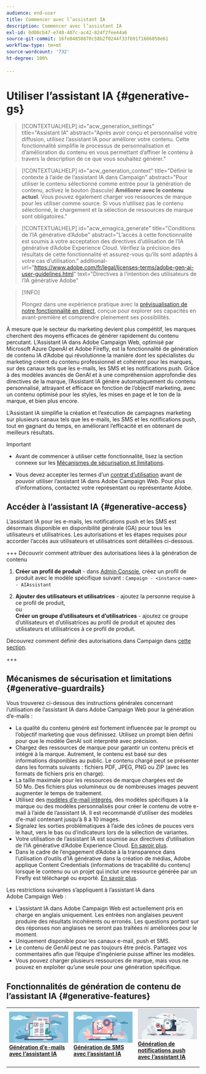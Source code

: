 ```yaml
---
audience: end-user
title: Commencer avec l’assistant IA
description: Commencer avec l’assistant IA
exl-id: 0d00cb47-e740-407c-ac42-824f2fee44a6
source-git-commit: 16fe04858870c58b2f0244f33f691f1606050e61
workflow-type: tm+mt
source-wordcount: '732'
ht-degree: 100%

---
```


# Utiliser l’assistant IA {#generative-gs}

>[!CONTEXTUALHELP]
>id="acw_generation_settings"
>title="Assistant IA"
>abstract="Après avoir conçu et personnalisé votre diffusion, utilisez l’assistant IA pour améliorer votre contenu. Cette fonctionnalité simplifie le processus de personnalisation et d’amélioration du contenu en vous permettant d’affiner le contenu à travers la description de ce que vous souhaitez générer."

>[!CONTEXTUALHELP]
>id="acw_generation_context"
>title="Définir le contexte à l’aide de l’assistant IA dans Campaign"
>abstract="Pour utiliser le contenu sélectionné comme entrée pour la génération de contenu, activez le bouton (bascule) **Améliorer avec le contenu actuel**. Vous pouvez également charger vos ressources de marque pour les utiliser comme source. Si vous n’utilisez pas le contenu sélectionné, le chargement et la sélection de ressources de marque sont obligatoires."

>[!CONTEXTUALHELP]
>id="acw_emagica_generate"
>title="Conditions de l’IA générative d’Adobe"
>abstract="L’accès à cette fonctionnalité est soumis à votre acceptation des directives d’utilisation de l’IA générative d’Adobe Experience Cloud. Vérifiez la précision des résultats de cette fonctionnalité et assurez-vous qu’ils sont adaptés à votre cas d’utilisation."
>additional-url="https://www.adobe.com/fr/legal/licenses-terms/adobe-gen-ai-user-guidelines.html" text="Directives à l’intention des utilisateurs de l’IA générative Adobe"

>[!INFO]
>
>Plongez dans une expérience pratique avec la [prévisualisation de notre fonctionnalité en direct](https://experienceleague.adobe.com/fr/apps/journey-optimizer/ai-assistant-content-accelerator), conçue pour explorer ses capacités en avant-première et comprendre pleinement ses possibilités.

À mesure que le secteur du marketing devient plus compétitif, les marques cherchent des moyens efficaces de générer rapidement du contenu percutant. L’Assistant IA dans Adobe Campaign Web, optimisé par Microsoft Azure OpenAI et Adobe Firefly, est la fonctionnalité de génération de contenu IA d’Adobe qui révolutionne la manière dont les spécialistes du marketing créent du contenu professionnel et cohérent pour les marques, sur des canaux tels que les e-mails, les SMS et les notifications push. Grâce à des modèles avancés de GenAI et à une compréhension approfondie des directives de la marque, l’Assistant IA génère automatiquement du contenu personnalisé, attrayant et efficace en fonction de l’objectif marketing, avec un contenu optimisé pour les styles, les mises en page et le ton de la marque, et bien plus encore.

L’Assistant IA simplifie la création et l’exécution de campagnes marketing sur plusieurs canaux tels que les e-mails, les SMS et les notifications push, tout en gagnant du temps, en améliorant l’efficacité et en obtenant de meilleurs résultats.

>[!IMPORTANT]
>
>* Avant de commencer à utiliser cette fonctionnalité, lisez la section connexe sur les [Mécanismes de sécurisation et limitations](#generative-guardrails).
>
>* Vous devez accepter les termes d’un [contrat d’utilisation](https://www.adobe.com/legal/licenses-terms/adobe-dx-gen-ai-user-guidelines.html) avant de pouvoir utiliser l’assistant IA dans Adobe Campaign Web. Pour plus d’informations, contactez votre représentant ou représentante Adobe.

## Accéder à l’assistant IA {#generative-access}

L’assistant IA pour les e-mails, les notifications push et les SMS est désormais disponible en disponibilité générale (GA) pour tous les utilisateurs et utilisatrices. Les autorisations et les étapes requises pour accorder l’accès aux utilisateurs et utilisatrices sont détaillées ci-dessous.

+++ Découvrir comment attribuer des autorisations liées à la génération de contenu

1. **Créer un profil de produit** - dans [Admin Console](https://stage.adminconsole.adobe.com/), créez un profil de produit avec le modèle spécifique suivant :
   `Campaign - <instance-name> - AIAssistant`

1. **Ajouter des utilisateurs et utilisatrices** - ajoutez la personne requise à ce profil de produit,\
   ou\
   **Créer un groupe d’utilisateurs et d’utilisatrices** - ajoutez ce groupe d’utilisateurs et d’utilisatrices au profil de produit et ajoutez des utilisateurs et utilisatrices à ce profil de produit.

Découvrez comment définir des autorisations dans Campaign dans [cette section](../get-started/permissions.md).

+++

## Mécanismes de sécurisation et limitations {#generative-guardrails}

Vous trouverez ci-dessous des instructions générales concernant l’utilisation de l’assistant IA dans Adobe Campaign Web pour la génération d’e-mails :

* La qualité du contenu généré est fortement influencée par le prompt ou l’objectif marketing que vous définissez. Utilisez un prompt bien défini pour que le modèle GenAI soit interprété avec précision.
* Chargez des ressources de marque pour garantir un contenu précis et intégré à la marque. Autrement, le contenu est basé sur des informations disponibles au public. Le contenu chargé peut se présenter dans les formats suivants : fichiers PDF, JPEG, PNG ou ZIP (avec les formats de fichiers pris en charge).
* La taille maximale pour les ressources de marque chargées est de 50 Mo. Des fichiers plus volumineux ou de nombreuses images peuvent augmenter le temps de traitement.
* Utilisez des [modèles d’e-mail intégrés](../content/create-email-templates.md), des modèles spécifiques à la marque ou des modèles personnalisés pour créer le contenu de votre e-mail à l’aide de l’assistant IA. Il est recommandé d’utiliser des modèles d’e-mail contenant jusqu’à 8 à 10 images.
* Signalez les sorties problématiques à l’aide des icônes de pouces vers le haut, vers le bas ou d’indicateurs lors de la sélection de variantes.
* Votre utilisation de l’assistant IA est soumise aux directives d’utilisation de l’IA générative d’Adobe Experience Cloud. [En savoir plus](https://www.adobe.com/legal/licenses-terms/adobe-dx-gen-ai-user-guidelines.html).
* Dans le cadre de l’engagement d’Adobe à la transparence dans l’utilisation d’outils d’IA générative dans la création de médias, Adobe applique Content Credentials (informations de traçabilité du contenu) lorsque le contenu ou un projet qui inclut une ressource générée par un Firefly est téléchargé ou exporté. [En savoir plus](https://helpx.adobe.com/fr/firefly/using/content-credentials.html).

Les restrictions suivantes s’appliquent à l’assistant IA dans Adobe Campaign Web :

* L’assistant IA dans Adobe Campaign Web est actuellement pris en charge en anglais uniquement. Les entrées non anglaises peuvent produire des résultats incohérents ou erronés. Les questions portant sur des réponses non anglaises ne seront pas traitées ni améliorées pour le moment.
* Uniquement disponible pour les canaux e-mail, push et SMS.
* Le contenu de GenAI peut ne pas toujours être précis. Partagez vos commentaires afin que l’équipe d’ingénierie puisse affiner les modèles.
* Vous pouvez charger plusieurs ressources de marque, mais vous ne pouvez en exploiter qu’une seule pour une génération spécifique.

## Fonctionnalités de génération de contenu de l’assistant IA {#generative-features}

<table style="table-layout:fixed"><tr style="border: 0;">
<td>
<a href="generative-content.md">
<img alt="[Génération d’e-mails avec l’Assistant IA]" src="assets/do-not-localize/text-genai.jpeg">
</a>
<div>
<a href="generative-content.md"><strong>Génération d’e-mails avec l’assistant IA</strong></a>
</div>
<p>
</td>
<td>
<a href="generative-sms.md">
<img alt="[Génération de SMS avec l’assistant IA]" src="assets/do-not-localize/image-genai.jpeg">
</a>
<div><a href="generative-sms.md"><strong>Génération de SMS avec l’assistant IA</strong>
</div>
<p>
</td>
<td>
<a href="generative-push.md">
<img alt="[Génération de notifications push avec l’assistant IA]" src="assets/do-not-localize/email-genai.jpeg">
</a>
<div>
<a href="generative-push.md"><strong>Génération de notifications push avec l’assistant IA</strong></a>
</div>
<p></td>
</tr></table>